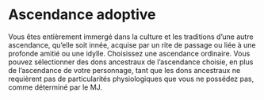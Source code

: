 # Ascendance adoptive

<p>Vous êtes entièrement immergé dans la culture et les traditions d’une autre ascendance, qu’elle soit innée, acquise par un rite de passage ou liée à une profonde amitié ou une idylle. Choisissez une ascendance ordinaire. Vous pouvez sélectionner des dons ancestraux de l’ascendance choisie, en plus de l’ascendance de votre personnage, tant que les dons ancestraux ne requièrent pas de particularités physiologiques que vous ne possédez pas, comme déterminé par le MJ.</p>